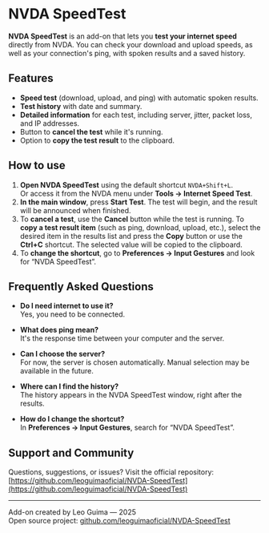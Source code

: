 # NVDA SpeedTest
**NVDA SpeedTest** is an add-on that lets you **test your internet speed** directly from NVDA. You can check your download and upload speeds, as well as your connection's ping, with spoken results and a saved history.

## Features

- **Speed test** (download, upload, and ping) with automatic spoken results.
- **Test history** with date and summary.
- **Detailed information** for each test, including server, jitter, packet loss, and IP addresses.
- Button to **cancel the test** while it's running.
- Option to **copy the test result** to the clipboard.

## How to use

1. **Open NVDA SpeedTest** using the default shortcut `NVDA+Shift+L`.  
  Or access it from the NVDA menu under **Tools → Internet Speed Test**.
2. **In the main window**, press **Start Test**. The test will begin, and the result will be announced when finished.
3. To **cancel a test**, use the **Cancel** button while the test is running.
To **copy a test result item** (such as ping, download, upload, etc.), select the desired item in the results list and press the **Copy** button or use the **Ctrl+C** shortcut. The selected value will be copied to the clipboard.
5. To **change the shortcut**, go to **Preferences → Input Gestures** and look for “NVDA SpeedTest”.

## Frequently Asked Questions

- **Do I need internet to use it?**  
  Yes, you need to be connected.

- **What does ping mean?**  
  It's the response time between your computer and the server.

- **Can I choose the server?**  
  For now, the server is chosen automatically. Manual selection may be available in the future.

- **Where can I find the history?**  
  The history appears in the NVDA SpeedTest window, right after the results.

- **How do I change the shortcut?**  
  In **Preferences → Input Gestures**, search for “NVDA SpeedTest”.

## Support and Community

Questions, suggestions, or issues? Visit the official repository:  
[https://github.com/leoguimaoficial/NVDA-SpeedTest](https://github.com/leoguimaoficial/NVDA-SpeedTest)

---

Add-on created by Leo Guima — 2025  
Open source project: [github.com/leoguimaoficial/NVDA-SpeedTest](https://github.com/leoguimaoficial/NVDA-SpeedTest)
